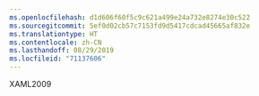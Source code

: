 ```yaml
---
ms.openlocfilehash: d1d606f60f5c9c621a499e24a732e8274e30c522
ms.sourcegitcommit: 5ef0d02cb57c7153fd9d5417cdcad45665af832e
ms.translationtype: HT
ms.contentlocale: zh-CN
ms.lasthandoff: 08/29/2019
ms.locfileid: "71137606"
---
```

XAML2009